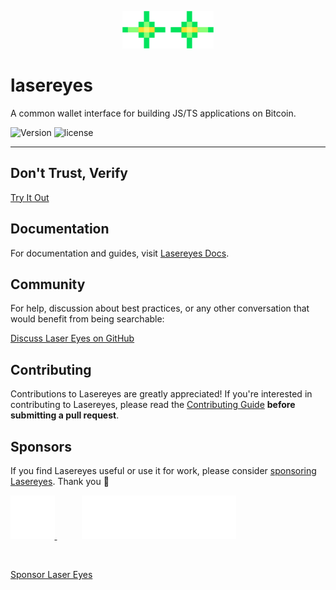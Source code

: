 <p align="center">
  <a href="https://lasereyesdocs.vercel.app/">
    <picture>
      <source media="(prefers-color-scheme: dark)" srcset="./lasereyes.png">
      <img alt="Laser Eyes" src="./lasereyes.png" width="auto" height="60">
    </picture>
  </a>
</p>

# lasereyes


A common wallet interface for building JS/TS applications on Bitcoin.

![Version](https://img.shields.io/npm/v/@omnisat/lasereyes)
![license](https://img.shields.io/github/license/omnisat/lasereyes.svg?style=flat-square)

---

## Don't Trust, Verify

[Try It Out](https://demo.lasereyes.build)

## Documentation

For documentation and guides, visit [Lasereyes Docs](https://lasereyes.build/).

## Community

For help, discussion about best practices, or any other conversation that would benefit from being searchable:



[Discuss Laser Eyes on GitHub](https://github.com/omnisat/lasereyes/discussions)

## Contributing

Contributions to Lasereyes are greatly appreciated! If you're interested in contributing to Lasereyes, please read the [Contributing Guide](https://wagmi.sh/dev/contributing) **before submitting a pull request**.

## Sponsors

If you find Lasereyes useful or use it for work, please consider [sponsoring Lasereyes](https://github.com/sponsors/omnisat). Thank you 🙏

<p>
<a href="https://www.utxo.management/" style="margin-right: 40px;">
  <picture>
    <source media="(prefers-color-scheme: dark)" srcset="./github/main/content/sponsors/utxo-dark-mode.svg">
    <img alt="UTXO Management" src="./github/main/content/sponsors/utxo-dark-mode.svg" width="auto" height="70">
  </picture>
</a>
<a href="https://satsventures.com/">
  <picture>
    <source media="(prefers-color-scheme: dark)" srcset="./github/main/content/sponsors/sat-ventures-dark-mode.svg">
    <img alt="Sats Ventures" src="./github/main/content/sponsors/sat-ventures-dark-mode.svg" width="auto" height="70">
  </picture>
</a>
</p>
<br>

[Sponsor Laser Eyes](https://github.com/sponsors/omnisat)




